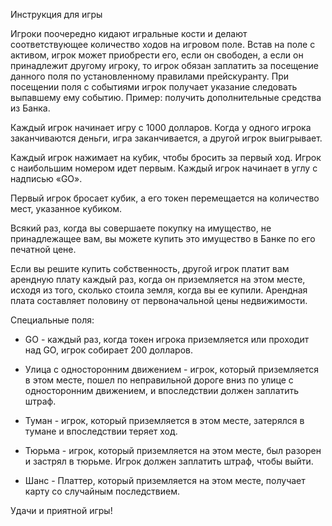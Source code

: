 Инструкция для игры

Игроки поочередно кидают игральные кости и делают соответствующее количество ходов на игровом поле. Встав на поле с активом, игрок может приобрести его, если он свободен, а если он принадлежит другому игроку, то игрок обязан заплатить за посещение данного поля по установленному правилами прейскуранту. При посещении поля с событиями игрок получает указание следовать выпавшему ему событию. Пример: получить дополнительные средства из Банка.

Каждый игрок начинает игру с 1000 долларов. Когда у одного игрока заканчиваются деньги, игра заканчивается, а другой игрок выигрывает.

Каждый игрок нажимает на кубик, чтобы бросить за первый ход. Игрок с наибольшим номером идет первым. Каждый игрок начинает в углу с надписью «GO».

Первый игрок бросает кубик, а его токен перемещается на количество мест, указанное кубиком.

Всякий раз, когда вы совершаете покупку на имущество, не принадлежащее вам, вы можете купить это имущество в Банке по его печатной цене.

Если вы решите купить собственность, другой игрок платит вам арендную плату каждый раз, когда он приземляется на этом месте, исходя из того, сколько стоила земля, когда вы ее купили. Арендная плата составляет половину от первоначальной цены недвижимости.

Специальные поля:

* GO - каждый раз, когда токен игрока приземляется или проходит над GO, игрок собирает 200 долларов.

* Улица с односторонним движением - игрок, который приземляется в этом месте, пошел по неправильной дороге вниз по улице с односторонним движением, и впоследствии должен заплатить штраф.

* Туман - игрок, который приземляется в этом месте, затерялся в тумане и впоследствии теряет ход.

* Тюрьма - игрок, который приземляется на этом месте, был разорен и застрял в тюрьме. Игрок должен заплатить штраф, чтобы выйти.

* Шанс - Платтер, который приземляется на этом месте, получает карту со случайным последствием.

Удачи и приятной игры!